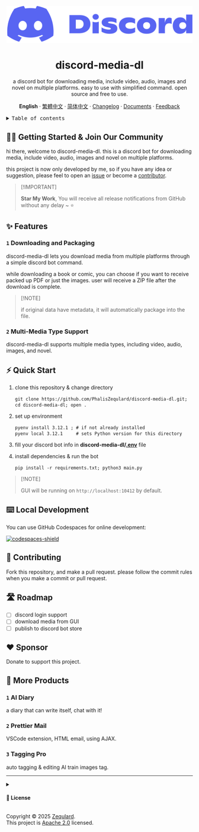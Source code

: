 <div align="center"><a name="readme-top"></a>

![discord-icon-with-text]

# discord-media-dl

a discord bot for downloading media, include video, audio, images and novel on multiple platforms. 
easy to use with simplified command. open source and free to use.

**English** · [繁體中文](./README.zh-TW.md) · [简体中文](./README.zh-CN.md) · [Changelog][changelog] · [Documents][github-wiki] · [Feedback][github-issues-link]

</div>

<details>
<summary><kbd>Table of contents</kbd></summary>

#### TOC

- [👋🏻 Getting Started & Join Our Community](#-getting-started--join-our-community)
- [✨ Features](#-features)
    - [`1` Downloading and Packaging](#1-downloading-and-packaging)
    - [`2` Multi-Media Type Support](#2-multi-media-type-support)
- [⚡️ Quick Start](#️-quick-start)
- [⌨️ Local Development](#️-local-development)
- [🤝 Contributing](#-contributing)
- [🛣 Roadmap](#-roadmap)
- [❤️ Sponsor](#️-sponsor)
- [🔗 More Products](#-more-products)
    - [`1` AI Diary](#1-ai-diary)
    - [`2` Prettier Mail](#2-prettier-mail)
    - [`3` Tagging Pro](#3-tagging-pro)  

####

<br/>

</details>

## 👋🏻 Getting Started & Join Our Community

hi there, welcome to discord-media-dl. this is a discord bot for downloading media, include video, audio, images and novel on multiple platforms.  

this project is now only developed by me, so if you have any idea or suggestion, please feel to open an [issue][github-issues-link] or become a [contributor](#-contributing).

> \[!IMPORTANT]
>
> **Star My Work**, You will receive all release notifications from GitHub without any delay \~ ⭐️

## ✨ Features

### `1` Downloading and Packaging

discord-media-dl lets you download media from multiple platforms through a simple discord bot command. 

while downloading a book or comic, you can choose if you want to receive packed up PDF or just the images. user will receive a ZIP file after the download is complete.

> \[!NOTE]
>
> if original data have metadata, it will automatically package into the file. 

### `2` Multi-Media Type Support

discord-media-dl supports multiple media types, including video, audio, images, and novel.


## ⚡️ Quick Start

1. clone this repository & change directory

    ``` shell
    git clone https://github.com/PhalisZequlard/discord-media-dl.git; 
    cd discord-media-dl; open .
    ```

1. set up environment

    ``` shell
    pyenv install 3.12.1 ; # if not already installed
    pyenv local 3.12.1     # sets Python version for this directory
    ```

1. fill your discord bot info in **discord-media-dl/**[**.env**](.env) file

1. install dependencies & run the bot

    ``` shell
    pip install -r requirements.txt; python3 main.py
    ```

> \[!NOTE]
>
> GUI will be running on `http://localhost:10412` by default.


## ⌨️ Local Development

You can use GitHub Codespaces for online development:

[![codespaces-shield]][codespaces-link]

## 🤝 Contributing

Fork this repository, and make a pull request. please follow the commit rules when you make a commit or pull request.

## 🛣 Roadmap

- [ ] discord login support
- [ ] download media from GUI
- [ ] publish to discord bot store

## ❤️ Sponsor

Donate to support this project.  

## 🔗 More Products

### `1` AI Diary  

a diary that can write itself, chat with it!  

### `2` Prettier Mail  

VSCode extension, HTML email, using AJAX.  

### `3` Tagging Pro  

auto tagging & editing AI train images tag.  

---

<details><summary><h4>📝 License</h4></summary>

[Apache 2.0](./LICENSE) licensed.  
copyright © 2025 Phalis Zequlard

</details>

Copyright © 2025 [Zequlard][profile-link]. <br />
This project is [Apache 2.0](./LICENSE) licensed.

<!-- Commit rules

✨ feat : new functionality

🐛 fix : Resolves a bug

♻️ refactor : Improves code structure without changing behavior

💄 style : Changes appearance/formatting

👷 build : Modifies build configuration/tools

⚡️ perf : Makes code run faster

📝 docs : Updates documentation

🔨 chore : Routine maintenance tasks​​​​​​​​​​​​​​​​

 -->

<!-- link group -->

[discord-icon]: media/discord-icon.svg
[discord-icon-with-text]: media/discord-icon-with-text.svg
[changelog]: https://github.com/PhalisZequlard/discord-media-dl/releases
[github-wiki]: https://github.com/PhalisZequlard/discord-media-dl/wiki
[github-issues-link]: https://github.com/PhalisZequlard/discord-media-dl/issues
[profile-link]: https://github.com/PhalisZequlard
[codespaces-link]: https://codespaces.new/PhalisZequlard/discord-media-dl
[codespaces-shield]: https://github.com/codespaces/badge.svg